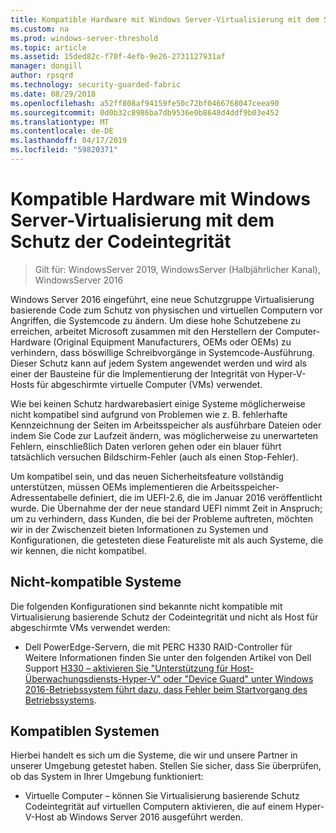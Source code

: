 ```yaml
---
title: Kompatible Hardware mit Windows Server-Virtualisierung mit dem Schutz der Codeintegrität
ms.custom: na
ms.prod: windows-server-threshold
ms.topic: article
ms.assetid: 15ded82c-f70f-4efb-9e26-2731127931af
manager: dongill
author: rpsqrd
ms.technology: security-guarded-fabric
ms.date: 08/29/2018
ms.openlocfilehash: a52ff808af94159fe50c72bf0466768047ceea90
ms.sourcegitcommit: 0d0b32c8986ba7db9536e0b8648d4ddf9b03e452
ms.translationtype: MT
ms.contentlocale: de-DE
ms.lasthandoff: 04/17/2019
ms.locfileid: "59820371"
---
```

# <a name="compatible-hardware-with-windows-server-virtualization-based-protection-of-code-integrity"></a>Kompatible Hardware mit Windows Server-Virtualisierung mit dem Schutz der Codeintegrität

>Gilt für: WindowsServer 2019, WindowsServer (Halbjährlicher Kanal), WindowsServer 2016

Windows Server 2016 eingeführt, eine neue Schutzgruppe Virtualisierung basierende Code zum Schutz von physischen und virtuellen Computern vor Angriffen, die Systemcode zu ändern. Um diese hohe Schutzebene zu erreichen, arbeitet Microsoft zusammen mit den Herstellern der Computer-Hardware (Original Equipment Manufacturers, OEMs oder OEMs) zu verhindern, dass böswillige Schreibvorgänge in Systemcode-Ausführung. Dieser Schutz kann auf jedem System angewendet werden und wird als einer der Bausteine für die Implementierung der Integrität von Hyper-V-Hosts für abgeschirmte virtuelle Computer (VMs) verwendet. 

Wie bei keinen Schutz hardwarebasiert einige Systeme möglicherweise nicht kompatibel sind aufgrund von Problemen wie z. B. fehlerhafte Kennzeichnung der Seiten im Arbeitsspeicher als ausführbare Dateien oder indem Sie Code zur Laufzeit ändern, was möglicherweise zu unerwarteten Fehlern, einschließlich Daten verloren gehen oder ein blauer führt tatsächlich versuchen Bildschirm-Fehler (auch als einen Stop-Fehler). 

Um kompatibel sein, und das neuen Sicherheitsfeature vollständig unterstützen, müssen OEMs implementieren die Arbeitsspeicher-Adressentabelle definiert, die im UEFI-2.6, die im Januar 2016 veröffentlicht wurde. Die Übernahme der der neue standard UEFI nimmt Zeit in Anspruch; um zu verhindern, dass Kunden, die bei der Probleme auftreten, möchten wir in der Zwischenzeit bieten Informationen zu Systemen und Konfigurationen, die getesteten diese Featureliste mit als auch Systeme, die wir kennen, die nicht kompatibel. 

## <a name="non-compatible-systems"></a>Nicht-kompatible Systeme

Die folgenden Konfigurationen sind bekannte nicht kompatible mit Virtualisierung basierende Schutz der Codeintegrität und nicht als Host für abgeschirmte VMs verwendet werden:

- Dell PowerEdge-Servern, die mit PERC H330 RAID-Controller für Weitere Informationen finden Sie unter den folgenden Artikel von Dell Support [H330 – aktivieren Sie "Unterstützung für Host-Überwachungsdiensts-Hyper-V" oder "Device Guard" unter Windows 2016-Betriebssystem führt dazu, dass Fehler beim Startvorgang des Betriebssystems](http://www.dell.com/Support/Article/us/en/19/QNA44045).  


## <a name="compatible-systems"></a>Kompatiblen Systemen

Hierbei handelt es sich um die Systeme, die wir und unsere Partner in unserer Umgebung getestet haben. Stellen Sie sicher, dass Sie überprüfen, ob das System in Ihrer Umgebung funktioniert: 

- Virtuelle Computer – können Sie Virtualisierung basierende Schutz Codeintegrität auf virtuellen Computern aktivieren, die auf einem Hyper-V-Host ab Windows Server 2016 ausgeführt werden.



